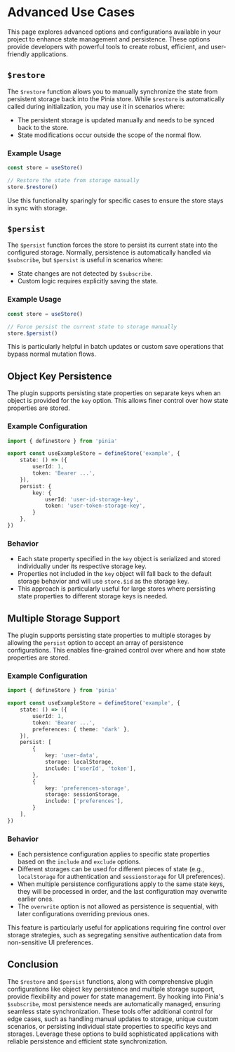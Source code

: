 # Advanced Use Cases

This page explores advanced options and configurations available in your project to enhance state management and persistence. These options provide developers with powerful tools to create robust, efficient, and user-friendly applications.

## `$restore`

The `$restore` function allows you to manually synchronize the state from persistent storage back into the Pinia store. While `$restore` is automatically called during initialization, you may use it in scenarios where:

- The persistent storage is updated manually and needs to be synced back to the store.
- State modifications occur outside the scope of the normal flow.

### Example Usage

```typescript
const store = useStore()

// Restore the state from storage manually
store.$restore()
```

Use this functionality sparingly for specific cases to ensure the store stays in sync with storage.

## `$persist`

The `$persist` function forces the store to persist its current state into the configured storage. Normally, persistence is automatically handled via `$subscribe`, but `$persist` is useful in scenarios where:

- State changes are not detected by `$subscribe`.
- Custom logic requires explicitly saving the state.

### Example Usage

```typescript
const store = useStore()

// Force persist the current state to storage manually
store.$persist()
```

This is particularly helpful in batch updates or custom save operations that bypass normal mutation flows.

## Object Key Persistence

The plugin supports persisting state properties on separate keys when an object is provided for the `key` option. This allows finer control over how state properties are stored.

### Example Configuration

```typescript
import { defineStore } from 'pinia'

export const useExampleStore = defineStore('example', {
	state: () => ({
		userId: 1,
		token: 'Bearer ...',
	}),
	persist: {
		key: {
			userId: 'user-id-storage-key',
			token: 'user-token-storage-key',
		}
	},
})
```

### Behavior

- Each state property specified in the `key` object is serialized and stored individually under its respective storage key.
- Properties not included in the `key` object will fall back to the default storage behavior and will use `store.$id` as the storage key.
- This approach is particularly useful for large stores where persisting state properties to different storage keys is needed.

## Multiple Storage Support

The plugin supports persisting state properties to multiple storages by allowing the `persist` option to accept an array of persistence configurations. This enables fine-grained control over where and how state properties are stored.

### Example Configuration

```typescript
import { defineStore } from 'pinia'

export const useExampleStore = defineStore('example', {
	state: () => ({
		userId: 1,
		token: 'Bearer ...',
		preferences: { theme: 'dark' },
	}),
	persist: [
		{
			key: 'user-data',
			storage: localStorage,
			include: ['userId', 'token'],
		},
		{
			key: 'preferences-storage',
			storage: sessionStorage,
			include: ['preferences'],
		}
	],
})
```

### Behavior

- Each persistence configuration applies to specific state properties based on the `include` and `exclude` options.
- Different storages can be used for different pieces of state (e.g., `localStorage` for authentication and `sessionStorage` for UI preferences).
- When multiple persistence configurations apply to the same state keys, they will be processed in order, and the last configuration may overwrite earlier ones.
- The `overwrite` option is not allowed as persistence is sequential, with later configurations overriding previous ones.

This feature is particularly useful for applications requiring fine control over storage strategies, such as segregating sensitive authentication data from non-sensitive UI preferences.

## Conclusion

The `$restore` and `$persist` functions, along with comprehensive plugin configurations like object key persistence and multiple storage support, provide flexibility and power for state management. By hooking into Pinia's `$subscribe`, most persistence needs are automatically managed, ensuring seamless state synchronization. These tools offer additional control for edge cases, such as handling manual updates to storage, unique custom scenarios, or persisting individual state properties to specific keys and storages. Leverage these options to build sophisticated applications with reliable persistence and efficient state synchronization.
